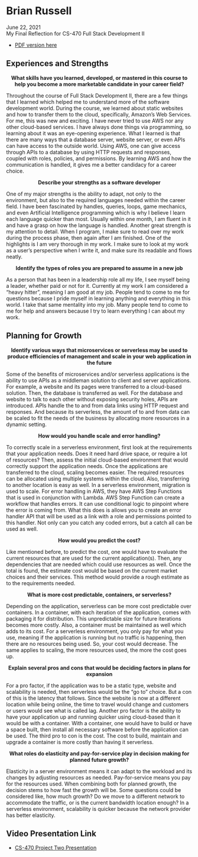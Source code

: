 # Brian Russell

June 22, 2021<br>
My Final Reflection for CS-470 Full Stack Development II<br>
* [PDF version here](https://github.com/brian-snhu/CS-470/blob/gh-pages/CS-470%208-1%20Final%20Reflection.pdf)


## Experiences and Strengths
<p align="center">
  <strong>What skills have you learned, developed, or mastered in this course to 
  help you become a more marketable candidate in your career field?</strong>
</p>
<p align="left">
  Throughout the course of Full Stack Development II, there are a few things that I learned which helped me to understand more of the software development world. During the course, we learned about static websites and how to transfer them to the cloud, specifically, Amazon’s Web Services. For me, this was new and exciting. I have never tried to use AWS nor any other cloud-based services. I have always done things via programming, so learning about it was an eye-opening experience. What I learned is that there are many ways that a database server, website server, or even APIs can have access to the outside world. Using AWS, one can give access through APIs to a database by using HTTP requests and responses, coupled with roles, policies, and permissions. By learning AWS and how the communication is handled, it gives me a better candidacy for a career choice.
</p>

<p align="center">
  <strong>Describe your strengths as a software developer</strong>
</p>
<p align="left">
  One of my major strengths is the ability to adapt, not only to the environment, but also to the required languages needed within the career field. I have been fascinated by handles, queries, loops, game mechanics, and even Artificial Intelligence programming which is why I believe I learn each language quicker than most. Usually within one month, I am fluent in it and have a grasp on how the language is handled.
    Another great strength is my attention to detail. When I program, I make sure to read over my work during the process phase, then again after I am finished. One of the highlights is I am very thorough in my work. I make sure to look at my work as a user’s perspective when I write it, and make sure its readable and flows neatly.
</p>

<p align="center">
  <strong>Identify the types of roles you are prepared to assume in a new job</strong>
</p>
<p align="left">
  As a person that has been in a leadership role all my life, I see myself being a leader, whether paid or not for it. Currently at my work I am considered a “heavy hitter”, meaning I am good at my job. People tend to come to me for questions because I pride myself in learning anything and everything in this world. I take that same mentality into my job. Many people tend to come to me for help and answers because I try to learn everything I can about my work.
</p>

## Planning for Growth

<p align="center">
  <strong>Identify various ways that microservices or serverless may be used to produce efficiencies of management and scale in your web application in the future</strong>
</p>
<p align="left">
  Some of the benefits of microservices and/or serverless applications is the ability to use APIs as a middleman solution to client and server applications. For example, a website and its pages were transferred to a cloud-based solution. Then, the database is transferred as well. For the database and website to talk to each other without exposing security holes, APIs are introduced. APIs handle the to and from data links using HTTP request and responses. And because its serverless, the amount of to and from data can be scaled to fit the needs of the business by allocating more resources in a dynamic setting.
</p>

<p align="center">
  <strong>How would you handle scale and error handling?</strong>
</p>
<p align="left">
  To correctly scale in a serverless environment, first look at the requirements that your application needs. Does it need hard drive space, or require a lot of resources? Then, assess the initial cloud-based environment that would correctly support the application needs. Once the applications are transferred to the cloud, scaling becomes easier. The required resources can be allocated using multiple systems within the cloud. Also, transferring to another location is easy as well. In a serverless environment, migration is used to scale.
  For error handling in AWS, they have AWS Step Functions that is used in conjunction with Lambda. AWS Step Function can create a workflow that handles errors. It can use conditional logic to pinpoint where the error is coming from. What this does is allows you to create an error handler API that will be used as a link with a role and permissions pointed to this handler. Not only can you catch any coded errors, but a catch all can be used as well.
</p>

<p align="center">
  <strong>How would you predict the cost?</strong>
</p>
<p align="left">
  Like mentioned before, to predict the cost, one would have to evaluate the current resources that are used for the current application(s). Then, any dependencies that are needed which could use resources as well. Once the total is found, the estimate cost would be based on the current market choices and their services. This method would provide a rough estimate as to the requirements needed.
</p>

<p align="center">
  <strong>What is more cost predictable, containers, or serverless?</strong>
</p>
<p align="left">
  Depending on the application, serverless can be more cost predictable over containers. In a container, with each iteration of the application, comes with packaging it for distribution. This unpredictable size for future iterations becomes more costly. Also, a container must be maintained as well which adds to its cost. For a serverless environment, you only pay for what you use, meaning if the application is running but no traffic is happening, then there are no resources being used. So, your cost would decrease. The same applies to scaling, the more resources used, the more the cost goes up.
</p>

<p align="center">
  <strong>Explain several pros and cons that would be deciding factors in plans for expansion</strong>
</p>
<p align="left">
  For a pro factor, if the application was to be a static type, website and scalability is needed, then serverless would be the “go to” choice. But a con of this is the latency that follows. Since the website is now at a different location while being online, the time to travel would change and customers or users would see what is called lag. Another pro factor is the ability to have your application up and running quicker using cloud-based than it would be with a container. With a container, one would have to build or have a space built, then install all necessary software before the application can be used. The third pro to con is the cost. The cost to build, maintain and upgrade a container is more costly than having it serverless.
</p>

<p align="center">
  <strong>What roles do elasticity and pay-for-service play in decision making for planned future growth?</strong>
</p>
<p align="left">
  Elasticity in a server environment means it can adapt to the workload and its changes by adjusting resources as needed. Pay-for-service means you pay for the resources used. When combining both for planned growth, the decision stems to how fast the growth will be. Some questions could be considered like, how much growth? Do we move to a different network to accommodate the traffic, or is the current bandwidth location enough? In a serverless environment, scalability is quicker because the network provider has better elasticity.
</p>

## Video Presentation Link
  
* [CS-470 Project Two Presentation](https://www.youtube.com/watch?v=CkW-alnSr_Y)
